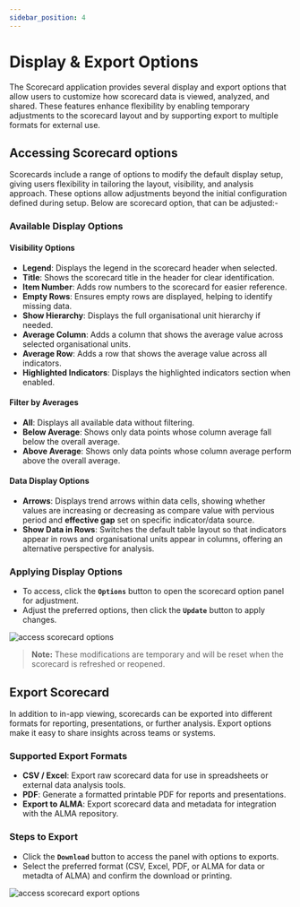 ```yaml
---
sidebar_position: 4
---
```


# Display & Export Options
The Scorecard application provides several display and export options that allow users to customize how scorecard data is viewed, analyzed, and shared. These features enhance flexibility by enabling temporary adjustments to the scorecard layout and by supporting export to multiple formats for external use.

## Accessing Scorecard options
Scorecards include a range of options to modify the default display setup, giving users flexibility in tailoring the layout, visibility, and analysis approach. These options allow adjustments beyond the initial configuration defined during setup. Below are scorecard option, that can be adjusted:-
### Available Display Options
#### Visibility Options
- **Legend**: Displays the legend in the scorecard header when selected.
- **Title**: Shows the scorecard title in the header for clear identification.
- **Item Number**: Adds row numbers to the scorecard for easier reference.
- **Empty Rows**: Ensures empty rows are displayed, helping to identify missing data.
- **Show Hierarchy**: Displays the full organisational unit hierarchy if needed.
- **Average Column**: Adds a column that shows the average value across selected organisational units.
- **Average Row**: Adds a row that shows the average value across all indicators.
- **Highlighted Indicators**: Displays the highlighted indicators section when enabled.

#### Filter by Averages
- **All**: Displays all available data without filtering.
- **Below Average**: Shows only data points whose column average fall below the overall average.
- **Above Average**: Shows only data points whose column average perform above the overall average.

#### Data Display Options
- **Arrows**: Displays trend arrows within data cells, showing whether values are increasing or decreasing as compare value with pervious period and **effective gap** set on specific indicator/data source.
- **Show Data in Rows**: Switches the default table layout so that indicators appear in rows and organisational units appear in columns, offering an alternative perspective for analysis.

### Applying Display Options
- To access, click the **`Options`** button to open the scorecard option panel  for adjustment.
- Adjust the preferred options, then click the **`Update`** button to apply changes.

![access scorecard options](/img/scorecard/access-scorecard-options.png)

> **Note:** These modifications are temporary and will be reset when the scorecard is refreshed or reopened.
>




## Export Scorecard
In addition to in-app viewing, scorecards can be exported into different formats for reporting, presentations, or further analysis. Export options make it easy to share insights across teams or systems.
### Supported Export Formats
- **CSV / Excel**: Export raw scorecard data for use in spreadsheets or external data analysis tools.
- **PDF**: Generate a formatted printable PDF for reports and presentations.
- **Export to ALMA**: Export scorecard data and metadata for integration with the ALMA repository.
### Steps to Export
- Click the **`Download`** button to access the panel with options to exports.
- Select the preferred format (CSV, Excel, PDF, or ALMA for data or metadta of ALMA) and confirm the download or printing.

![access scorecard export options](/img/scorecard/access-scorecard-export-options.png)